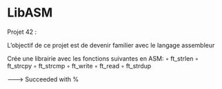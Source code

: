 # LibASM
Projet 42 :

L’objectif de ce projet est de devenir familier avec le langage assembleur

Crée une librairie avec les fonctions suivantes en ASM:
◦ ft_strlen
◦ ft_strcpy
◦ ft_strcmp 
◦ ft_write 
◦ ft_read 
◦ ft_strdup

---> Succeeded with %

